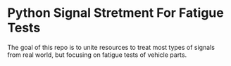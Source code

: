 # Python Signal Stretment For Fatigue Tests
 The goal of this repo is to unite resources to treat most types of signals from real world, but focusing on fatigue tests of vehicle parts.
